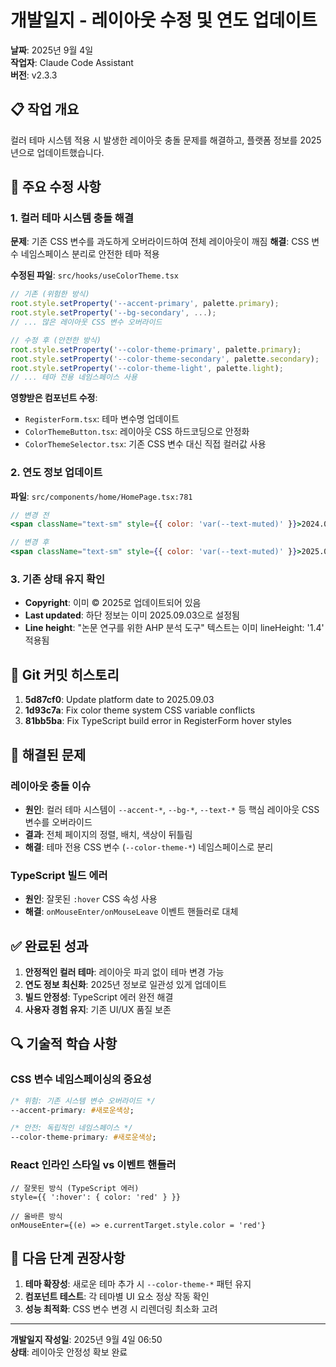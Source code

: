 # 개발일지 - 레이아웃 수정 및 연도 업데이트

**날짜**: 2025년 9월 4일  
**작업자**: Claude Code Assistant  
**버전**: v2.3.3  

## 📋 작업 개요

컬러 테마 시스템 적용 시 발생한 레이아웃 충돌 문제를 해결하고, 플랫폼 정보를 2025년으로 업데이트했습니다.

## 🔧 주요 수정 사항

### 1. 컬러 테마 시스템 충돌 해결
**문제**: 기존 CSS 변수를 과도하게 오버라이드하여 전체 레이아웃이 깨짐
**해결**: CSS 변수 네임스페이스 분리로 안전한 테마 적용

**수정된 파일**: `src/hooks/useColorTheme.tsx`
```typescript
// 기존 (위험한 방식)
root.style.setProperty('--accent-primary', palette.primary);
root.style.setProperty('--bg-secondary', ...);
// ... 많은 레이아웃 CSS 변수 오버라이드

// 수정 후 (안전한 방식)  
root.style.setProperty('--color-theme-primary', palette.primary);
root.style.setProperty('--color-theme-secondary', palette.secondary);
root.style.setProperty('--color-theme-light', palette.light);
// ... 테마 전용 네임스페이스 사용
```

**영향받은 컴포넌트 수정**:
- `RegisterForm.tsx`: 테마 변수명 업데이트
- `ColorThemeButton.tsx`: 레이아웃 CSS 하드코딩으로 안정화
- `ColorThemeSelector.tsx`: 기존 CSS 변수 대신 직접 컬러값 사용

### 2. 연도 정보 업데이트
**파일**: `src/components/home/HomePage.tsx:781`
```jsx
// 변경 전
<span className="text-sm" style={{ color: 'var(--text-muted)' }}>2024.08.31</span>

// 변경 후
<span className="text-sm" style={{ color: 'var(--text-muted)' }}>2025.09.03</span>
```

### 3. 기존 상태 유지 확인
- **Copyright**: 이미 © 2025로 업데이트되어 있음
- **Last updated**: 하단 정보는 이미 2025.09.03으로 설정됨
- **Line height**: "논문 연구를 위한 AHP 분석 도구" 텍스트는 이미 lineHeight: '1.4' 적용됨

## 🔄 Git 커밋 히스토리

1. **5d87cf0**: Update platform date to 2025.09.03
2. **1d93c7a**: Fix color theme system CSS variable conflicts  
3. **81bb5ba**: Fix TypeScript build error in RegisterForm hover styles

## 🚫 해결된 문제

### 레이아웃 충돌 이슈
- **원인**: 컬러 테마 시스템이 `--accent-*`, `--bg-*`, `--text-*` 등 핵심 레이아웃 CSS 변수를 오버라이드
- **결과**: 전체 페이지의 정렬, 배치, 색상이 뒤틀림
- **해결**: 테마 전용 CSS 변수 (`--color-theme-*`) 네임스페이스로 분리

### TypeScript 빌드 에러
- **원인**: 잘못된 `:hover` CSS 속성 사용
- **해결**: `onMouseEnter/onMouseLeave` 이벤트 핸들러로 대체

## ✅ 완료된 성과

1. **안정적인 컬러 테마**: 레이아웃 파괴 없이 테마 변경 가능
2. **연도 정보 최신화**: 2025년 정보로 일관성 있게 업데이트
3. **빌드 안정성**: TypeScript 에러 완전 해결
4. **사용자 경험 유지**: 기존 UI/UX 품질 보존

## 🔍 기술적 학습 사항

### CSS 변수 네임스페이싱의 중요성
```css
/* 위험: 기존 시스템 변수 오버라이드 */
--accent-primary: #새로운색상;

/* 안전: 독립적인 네임스페이스 */
--color-theme-primary: #새로운색상;
```

### React 인라인 스타일 vs 이벤트 핸들러
```tsx
// 잘못된 방식 (TypeScript 에러)
style={{ ':hover': { color: 'red' } }}

// 올바른 방식
onMouseEnter={(e) => e.currentTarget.style.color = 'red'}
```

## 🚀 다음 단계 권장사항

1. **테마 확장성**: 새로운 테마 추가 시 `--color-theme-*` 패턴 유지
2. **컴포넌트 테스트**: 각 테마별 UI 요소 정상 작동 확인
3. **성능 최적화**: CSS 변수 변경 시 리렌더링 최소화 고려

---

**개발일지 작성일**: 2025년 9월 4일 06:50  
**상태**: 레이아웃 안정성 확보 완료